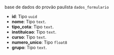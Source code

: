 base de dados do provão paulista
`dados_formulario`
* **id**: Tipo `uuid` 
* **nome**: Tipo `text`.
* **tipo_cota**: Tipo `text`.
* **instituicao**: Tipo `text`.
* **curso**: Tipo `text`.
* **numero_unico**: Tipo `float8` 
* **grupo**: Tipo `text`.
